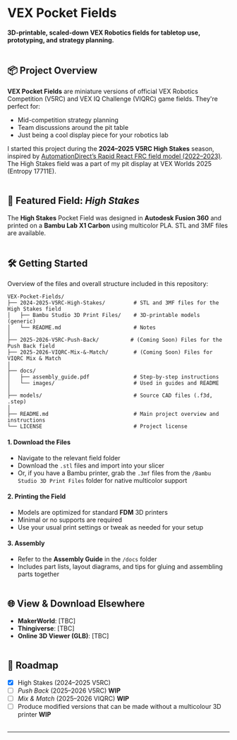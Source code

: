 # VEX Pocket Fields

**3D-printable, scaled-down VEX Robotics fields for tabletop use, prototyping, and strategy planning.**
<br></br>

## 📦 Project Overview

**VEX Pocket Fields** are miniature versions of official VEX Robotics Competition (V5RC) and VEX IQ Challenge (VIQRC) game fields. They're perfect for:
- Mid-competition strategy planning  
- Team discussions around the pit table  
- Just being a cool display piece for your robotics lab

I started this project during the **2024–2025 V5RC High Stakes** season, inspired by [AutomationDirect’s Rapid React FRC field model (2022–2023)](https://library.automationdirect.com/2022-first-robotics-rapid-react-3d-printed-field/). The High Stakes field was a part of my pit display at VEX Worlds 2025 (Entropy 17711E).
<br></br>

## 🎯 Featured Field: *High Stakes*

The **High Stakes** Pocket Field was designed in **Autodesk Fusion 360** and printed on a **Bambu Lab X1 Carbon** using multicolor PLA. STL and 3MF files are available.
<br></br>

## 🛠 Getting Started
Overview of the files and overall structure included in this repository:
```
VEX-Pocket-Fields/
├── 2024-2025-V5RC-High-Stakes/         # STL and 3MF files for the High Stakes field
│   ├── Bambu Studio 3D Print Files/    # 3D-printable models (generic)
│   └── README.md                       # Notes
│
├── 2025-2026-V5RC-Push-Back/          # (Coming Soon) Files for the Push Back field
├── 2025-2026-VIQRC-Mix-&-Match/        # (Coming Soon) Files for VIQRC Mix & Match
│
├── docs/
│   ├── assembly_guide.pdf              # Step-by-step instructions
│   └── images/                         # Used in guides and README
│
├── models/                             # Source CAD files (.f3d, .step)
│
├── README.md                           # Main project overview and instructions
└── LICENSE                             # Project license
```

#### 1. Download the Files  
- Navigate to the relevant field folder
- Download the `.stl` files and import into your slicer
- Or, if you have a Bambu printer, grab the `.3mf` files from the `/Bambu Studio 3D Print Files` folder for native multicolor support

#### 2. Printing the Field  
- Models are optimized for standard **FDM** 3D printers  
- Minimal or no supports are required  
- Use your usual print settings or tweak as needed for your setup

#### 3. Assembly  
- Refer to the **Assembly Guide** in the `/docs` folder  
- Includes part lists, layout diagrams, and tips for gluing and assembling parts together
<br></br>

## 🌐 View & Download Elsewhere
- **MakerWorld**: [TBC]  
- **Thingiverse**: [TBC]
- **Online 3D Viewer (GLB)**: [TBC]
<br></br>

## 🚧 Roadmap

- [X] High Stakes (2024–2025 V5RC)  
- [ ] *Push Back* (2025–2026 V5RC) **WIP**
- [ ] *Mix & Match* (2025–2026 VIQRC)  **WIP**
- [ ] Produce modified versions that can be made without a multicolour 3D printer **WIP**
<br></br>
---
